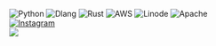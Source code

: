 ![Python](https://img.shields.io/badge/python-3670A0?style=for-the-badge&logo=python&logoColor=ffdd54) ![Dlang](https://img.shields.io/badge/Dlang-B1372C?style=for-the-badge&logo=d&logoColor=white) ![Rust](https://img.shields.io/badge/rust-%23000000.svg?style=for-the-badge&logo=rust&logoColor=white) ![AWS](https://img.shields.io/badge/AWS-%23FF9900.svg?style=for-the-badge&logo=amazon-aws&logoColor=white) ![Linode](https://img.shields.io/badge/linode-00A95C?style=for-the-badge&logo=linode&logoColor=white) ![Apache](https://img.shields.io/badge/apache-%23D42029.svg?style=for-the-badge&logo=apache&logoColor=white)
\
[![Instagram](https://img.shields.io/badge/Instagram-%23E4405F.svg?logo=Instagram&logoColor=white)](https://instagram.com/zachleht) 
\
![](https://github-readme-stats.vercel.app/api/top-langs/?username=3zad&theme=dark&hide_border=false&include_all_commits=true&count_private=true&layout=compact)
